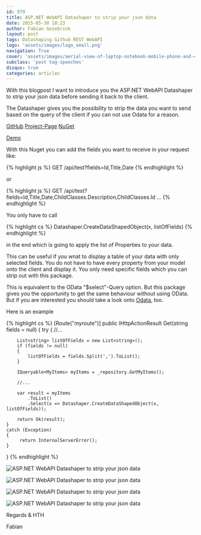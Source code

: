 ```yaml
---
id: 979
title: ASP.NET WebAPI Datashaper to strip your json data
date: 2015-05-30 18:23
author: Fabian Gosebrink
layout: post
tags: Datashaping Github REST WebAPI
logo: 'assets/images/logo_small.png'
navigation: True
cover: 'assets/images/aerial-view-of-laptop-notebook-mobile-phone-and-coffee-cup-on-wooden-table.jpg'
subclass: 'post tag-speeches'
disqus: true
categories: articles
---
```


With this blogpost I want to introduce you the ASP.NET WebAPI Datashaper to strip your json data before sending it back to the client.

The Datashaper gives you the possibility to strip the data you want to send based on the query of the client if you can not use Odata for a reason.

[GitHub](https://github.com/OfferingSolutions/OfferingSolutions-Datashaper)
[Project-Page](http://fabian-gosebrink.de/Projects/Datashaper)
[NuGet](http://www.nuget.org/packages/OfferingSolutions.DataShaper/)

[Demo](https://github.com/OfferingSolutions/OfferingSolutions-Datashaper-Demo)

With this Nuget you can add the fields you want to receive in your request like:

{% highlight js %}
GET /api/test?fields=Id,Title,Date
{% endhighlight %}

or

{% highlight js %}
GET /api/test?fields=Id,Title,Date,ChildClasses.Description,ChildClasses.Id ...
{% endhighlight %}

You only have to call

{% highlight cs %}
Datashaper.CreateDataShapedObject(x, listOfFields)
{% endhighlight %}

in the end which is going to apply the list of Properties to your data.

This can be useful if you wnat to display a table of your data with only selected fields. You do not have to have every property from your model onto the client and display it. You only need specific fields which you can strip out with this package.

This is equivalent to the OData "$select"-Query option. But this package gives you the opportunity to get the same behaviour without using OData. But if you are interested you should take a look onto [Odata](http://www.odata.org/), too.

Here is an example

{% highlight cs %}
[Route("myroute")]
public IHttpActionResult Get(string fields = null)
{
    try
    {
        //...
        
        List<string> listOfFields = new List<string>();
        if (fields != null)
        {
            listOfFields = fields.Split(',').ToList();
        }

        IQueryable<MyItems> myItems = _repository.GetMyItems();

        //...
        
        var result = myItems
            .ToList()
            .Select(x => Datashaper.CreateDataShapedObject(x, listOfFields));

        return Ok(result);
    }
    catch (Exception)
    {
         return InternalServerError();
    }
}
{% endhighlight %}


![ASP.NET WebAPI Datashaper to strip your json data]({{site.baseurl}}assets/articles/wp-content/uploads/2015/05/datashaper_1.png)

![ASP.NET WebAPI Datashaper to strip your json data]({{site.baseurl}}assets/articles/wp-content/uploads/2015/05/datashaper_2.png)

![ASP.NET WebAPI Datashaper to strip your json data]({{site.baseurl}}assets/articles/wp-content/uploads/2015/05/datashaper_3.png)

![ASP.NET WebAPI Datashaper to strip your json data]({{site.baseurl}}assets/articles/wp-content/uploads/2015/05/datashaper_4.png)

Regards & HTH

Fabian
